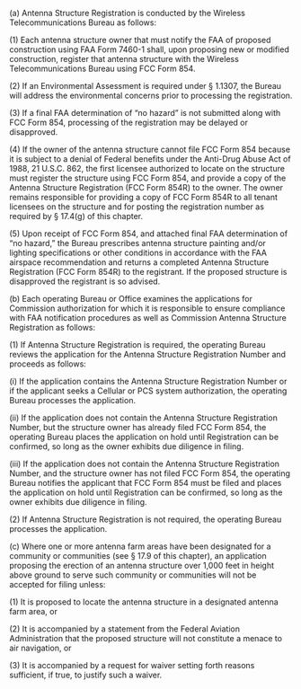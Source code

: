 (a) Antenna Structure Registration is conducted by the Wireless Telecommunications Bureau as follows:

(1) Each antenna structure owner that must notify the FAA of proposed construction using FAA Form 7460-1 shall, upon proposing new or modified construction, register that antenna structure with the Wireless Telecommunications Bureau using FCC Form 854.

(2) If an Environmental Assessment is required under § 1.1307, the Bureau will address the environmental concerns prior to processing the registration.

(3) If a final FAA determination of “no hazard” is not submitted along with FCC Form 854, processing of the registration may be delayed or disapproved.

(4) If the owner of the antenna structure cannot file FCC Form 854 because it is subject to a denial of Federal benefits under the Anti-Drug Abuse Act of 1988, 21 U.S.C. 862, the first licensee authorized to locate on the structure must register the structure using FCC Form 854, and provide a copy of the Antenna Structure Registration (FCC Form 854R) to the owner. The owner remains responsible for providing a copy of FCC Form 854R to all tenant licensees on the structure and for posting the registration number as required by § 17.4(g) of this chapter.

(5) Upon receipt of FCC Form 854, and attached final FAA determination of “no hazard,” the Bureau prescribes antenna structure painting and/or lighting specifications or other conditions in accordance with the FAA airspace recommendation and returns a completed Antenna Structure Registration (FCC Form 854R) to the registrant. If the proposed structure is disapproved the registrant is so advised.

(b) Each operating Bureau or Office examines the applications for Commission authorization for which it is responsible to ensure compliance with FAA notification procedures as well as Commission Antenna Structure Registration as follows:
                

(1) If Antenna Structure Registration is required, the operating Bureau reviews the application for the Antenna Structure Registration Number and proceeds as follows:

(i) If the application contains the Antenna Structure Registration Number or if the applicant seeks a Cellular or PCS system authorization, the operating Bureau processes the application.

(ii) If the application does not contain the Antenna Structure Registration Number, but the structure owner has already filed FCC Form 854, the operating Bureau places the application on hold until Registration can be confirmed, so long as the owner exhibits due diligence in filing.

(iii) If the application does not contain the Antenna Structure Registration Number, and the structure owner has not filed FCC Form 854, the operating Bureau notifies the applicant that FCC Form 854 must be filed and places the application on hold until Registration can be confirmed, so long as the owner exhibits due diligence in filing.

(2) If Antenna Structure Registration is not required, the operating Bureau processes the application.

(c) Where one or more antenna farm areas have been designated for a community or communities (see § 17.9 of this chapter), an application proposing the erection of an antenna structure over 1,000 feet in height above ground to serve such community or communities will not be accepted for filing unless:

(1) It is proposed to locate the antenna structure in a designated antenna farm area, or

(2) It is accompanied by a statement from the Federal Aviation Administration that the proposed structure will not constitute a menace to air navigation, or

(3) It is accompanied by a request for waiver setting forth reasons sufficient, if true, to justify such a waiver.
                

